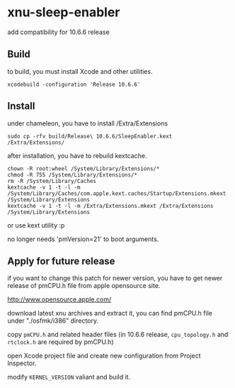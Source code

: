 xnu-sleep-enabler
=================

add compatibility for 10.6.6 release

Build
-----
to build, you must install Xcode and other utilities.

    xcodebuild -configuration 'Release 10.6.6'

Install
-------
under chameleon, you have to install /Extra/Extensions

    sudo cp -rfv build/Release\ 10.6.6/SleepEnabler.kext /Extra/Extensions/

after installation, you have to rebuild kextcache.

    chown -R root:wheel /System/Library/Extensions/*
    chmod -R 755 /System/Library/Extensions/*
    rm -R /System/Library/Caches
    kextcache -v 1 -t -l -m /System/Library/Caches/com.apple.kext.caches/Startup/Extensions.mkext /System/Library/Extensions
    kextcache -v 1 -t -l -m /Extra/Extensions.mkext /Extra/Extensions /System/Library/Extensions

or use kext utility :p

no longer needs 'pmVersion=21' to boot arguments.

Apply for future release
------------------------
if you want to change this patch for newer version, you have to get newer release of pmCPU.h file from apple opensource site.

http://www.opensource.apple.com/

download latest xnu archives and extract it, you can find pmCPU.h file under "./osfmk/i386" directory.

copy `pmCPU.h` and related header files (in 10.6.6 release, `cpu_topology.h` and `rtclock.h` are required by pmCPU.h)

open Xcode project file and create new configuration from Project Inspector.

modify `KERNEL_VERSION` valiant and build it.

